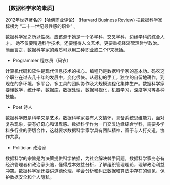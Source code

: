 ### 【数据科学家的素质】

2012年世界著名的【哈佛商业评论】 (Harvard Business Review) 把数据科学家标榜为 “二十一世纪最性感的职业” 。

数据科学家之所以性感，应该源于她是一个多学科，交叉学科，边缘学科的综合人才。
她不仅要精通科学技术，还要懂得人文艺术，更要重视经济管理哲学政治。简而言之，数据科学家的素质可以用三种职业或三个P来概括。

-	Programmer 程序员（码农）

计算机代码和软件是现代信息技术的核心。编程乃是数据科学家的基本功。码农这个职业在过去几十年的发展中，变化很快。从最初的手工，独立的自留地耕作，到现在的多环境，多平台，多工具的团队协作及大规模流程化集体生产。数据科学家要懂数学，统计学，数据库，数据处理，数据可视化，机器学习，深度学习等各种技能。
-	Poet 诗人

数据科学既是科学又是艺术。数据科学家要有人文情怀，具备系统思维能力，面对复杂现象，要有好奇心和谦卑感。数据科学作为一门交叉边缘综合学科，需要多学科多行业的密切合作，这就要求数据科学家学具有团队精神，善于与人打交道，协作共赢。
-	Politician 政治家

数据科学的宗旨是为决策提供科学依据，为社会解决棘手问题。数据科学家务必有经济管理者和政治家头脑，懂得成本效益分析，了解组织管理理论，理解政治利益冲突。数据科学家还要讲道德伦理，学会分析和纠正数据和算法中存在的偏见，保护数据安全和个人隐私。
 
